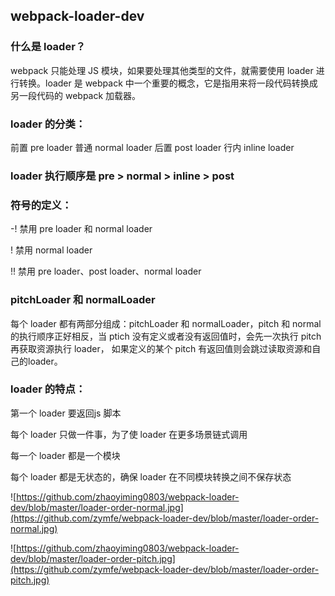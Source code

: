 ## webpack-loader-dev

### 什么是 loader？

webpack 只能处理 JS 模块，如果要处理其他类型的文件，就需要使用 loader 进行转换。loader 是 webpack 中一个重要的概念，它是指用来将一段代码转换成另一段代码的 webpack 加载器。

### loader 的分类：

前置 pre loader
普通 normal loader
后置 post loader
行内 inline loader

### loader 执行顺序是 pre > normal > inline > post

### 符号的定义：

-! 禁用 pre loader 和 normal loader

! 禁用 normal loader

!! 禁用 pre loader、post loader、normal loader

### pitchLoader 和 normalLoader

每个 loader 都有两部分组成：pitchLoader 和 normalLoader，pitch 和 normal 的执行顺序正好相反，当 ptich 没有定义或者没有返回值时，会先一次执行 pitch 再获取资源执行 loader， 如果定义的某个 pitch 有返回值则会跳过读取资源和自己的loader。

### loader 的特点：

第一个 loader 要返回js 脚本

每个 loader 只做一件事，为了使 loader 在更多场景链式调用

每一个 loader 都是一个模块

每个 loader 都是无状态的，确保 loader 在不同模块转换之间不保存状态

![https://github.com/zhaoyiming0803/webpack-loader-dev/blob/master/loader-order-normal.jpg](https://github.com/zymfe/webpack-loader-dev/blob/master/loader-order-normal.jpg)

![https://github.com/zhaoyiming0803/webpack-loader-dev/blob/master/loader-order-pitch.jpg](https://github.com/zymfe/webpack-loader-dev/blob/master/loader-order-pitch.jpg)
